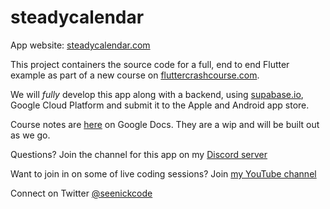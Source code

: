 # steadycalendar

App website: [steadycalendar.com](https://www.steadycalendar.com/)

This project containers the source code for a full, end to end Flutter example as part of a new course on [fluttercrashcourse.com](https://fluttercrashcourse.com). 

We will _fully_ develop this app along with a backend, using [supabase.io](https://supabase.io), Google Cloud Platform and submit it to the Apple and Android app store.

Course notes are [here](https://docs.google.com/document/d/1Nd3Zi87P94Uj8uqIz_egMAWj2gKFgw5bQiRrd5g4evw/edit?usp=sharing) on Google Docs. They are a wip and will be built out as we go.

Questions? Join the channel for this app on my [Discord server](https://discord.gg/X5pfkswf)

Want to join in on some of live coding sessions? Join [my YouTube channel](https://www.youtube.com/channel/UCRCpzcQz-t2ueVihCIx5jDg)

Connect on Twitter [@seenickcode](https://twitter.com/seenickcode)

